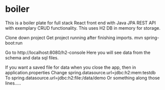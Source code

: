 # boiler
This is a boiler plate for full stack React front end with Java JPA REST API with exemplary CRUD functionality.
This uses H2 DB in memory for storage.

Clone down project
Get project running after finishing imports.
mvn spring-boot:run

Go to http://localhost:8080/h2-console
Here you will see data from the schema and data sql files.

If you want a saved file for data when you close the app, then in application.properties 
Change
spring.datasource.url=jdbc:h2:mem:testdb
To
spring.datasource.url=jdbc:h2:file:/data/demo
Or something along those lines.....
